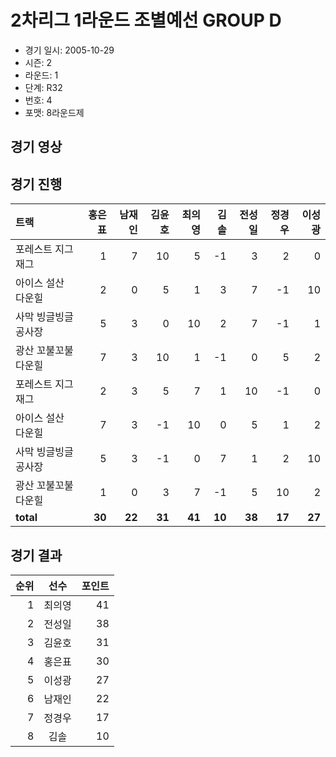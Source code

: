 # 2차리그 1라운드 조별예선 GROUP D

- 경기 일시: 2005-10-29
- 시즌: 2
- 라운드: 1
- 단계: R32
- 번호: 4
- 포맷: 8라운드제





## 경기 영상
## 경기 진행

| 트랙 | 홍은표 | 남재인 | 김윤호 | 최의영 | 김솔 | 전성일 | 정경우 | 이성광 |
|:---|---:|---:|---:|---:|---:|---:|---:|---:|
| 포레스트 지그재그 | 1 | 7 | 10 | 5 | -1 | 3 | 2 | 0 |
| 아이스 설산 다운힐 | 2 | 0 | 5 | 1 | 3 | 7 | -1 | 10 |
| 사막 빙글빙글 공사장 | 5 | 3 | 0 | 10 | 2 | 7 | -1 | 1 |
| 광산 꼬불꼬불 다운힐 | 7 | 3 | 10 | 1 | -1 | 0 | 5 | 2 |
| 포레스트 지그재그 | 2 | 3 | 5 | 7 | 1 | 10 | -1 | 0 |
| 아이스 설산 다운힐 | 7 | 3 | -1 | 10 | 0 | 5 | 1 | 2 |
| 사막 빙글빙글 공사장 | 5 | 3 | -1 | 0 | 7 | 1 | 2 | 10 |
| 광산 꼬불꼬불 다운힐 | 1 | 0 | 3 | 7 | -1 | 5 | 10 | 2 |
| __total__ | __30__ | __22__ | __31__ | __41__ | __10__ | __38__ | __17__ | __27__ |




## 경기 결과

| 순위 | 선수 | 포인트 |
|---:|:---:|---:|
| 1 | 최의영 | 41 |
| 2 | 전성일 | 38 |
| 3 | 김윤호 | 31 |
| 4 | 홍은표 | 30 |
| 5 | 이성광 | 27 |
| 6 | 남재인 | 22 |
| 7 | 정경우 | 17 |
| 8 | 김솔 | 10 |

